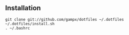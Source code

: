 ## Installation
```terminal
git clone git://github.com/gampx/dotfiles ~/.dotfiles
~/.dotfiles/install.sh
. ~/.bashrc
```

